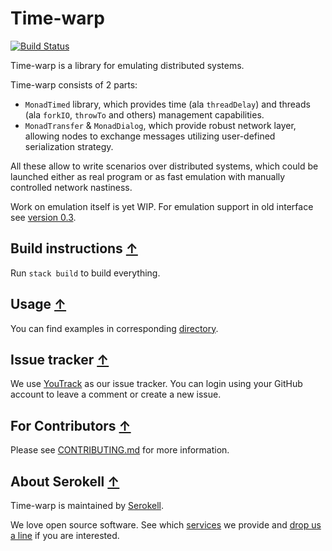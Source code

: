 # Time-warp

[![Build Status](https://travis-ci.org/serokell/time-warp.svg?branch=master)](https://travis-ci.org/serokell/time-warp)

Time-warp is a library for emulating distributed systems.

Time-warp consists of 2 parts:

* `MonadTimed` library, which provides time (ala `threadDelay`) and
threads (ala `forkIO`, `throwTo` and others) management capabilities.
* `MonadTransfer` & `MonadDialog`, which provide robust network layer,
allowing nodes to exchange messages utilizing user-defined serialization
strategy.

All these allow to write scenarios over distributed systems, which could be
launched either as real program or as fast emulation with manually controlled
network nastiness.

Work on emulation itself is yet WIP. For emulation support in old interface see
[version 0.3](../../tree/version-0.3).

## Build instructions [↑](#time-warp)

Run `stack build` to build everything.

## Usage [↑](#time-warp)

You can find examples in corresponding [directory](/examples).

## Issue tracker [↑](#time-warp)

We use [YouTrack](https://issues.serokell.io/issues/TW) as our issue
tracker. You can login using your GitHub account to leave a comment or
create a new issue.

## For Contributors [↑](#time-warp)

Please see [CONTRIBUTING.md](CONTRIBUTING.md) for more information.

## About Serokell [↑](#time-warp)

Time-warp is maintained by [Serokell](https://serokell.io/).

We love open source software.
See which [services](https://serokell.io/#services) we provide and [drop us a line](mailto:hi@serokell.io) if you are interested.
